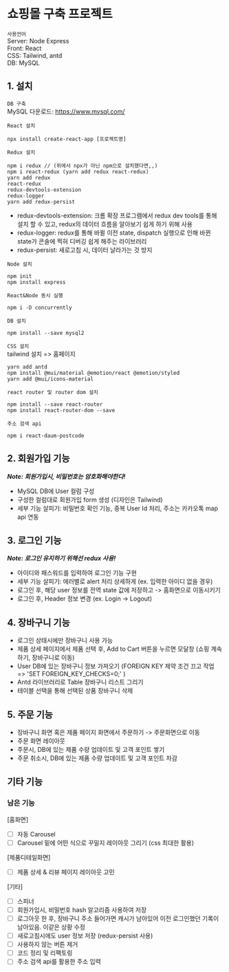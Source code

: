 # 쇼핑몰 구축 프로젝트

`사용언어` <br>
Server: Node Express <br>
Front: React <br>
CSS: Tailwind, antd <br>
DB: MySQL <br>

## 1. 설치

`DB 구축`
<br> MySQL 다운로드: https://www.mysql.com/ 

`React 설치`
```
npx install create-react-app [프로젝트명]
```

`Redux 설치`
```
npm i redux // (위에서 npx가 아닌 npm으로 설치했다면,,)
npm i react-redux (yarn add redux react-redux)
yarn add redux 
react-redux 
redux-devtools-extension 
redux-logger 
yarn add redux-persist
```
* redux-devtools-extension: 크롬 확장 프로그램에서 redux dev tools를 통해 설치 할 수 있고, redux의 데이터 흐름을 알아보기 쉽게 하기 위해 사용
* redux-logger: redux를 통해 바뀔 이전 state, dispatch 실행으로 인해 바뀐 state가 콘솔에 찍혀 디버깅 쉽게 해주는 라이브러리
* redux-persist: 새로고침 시, 데이터 날라가는 것 방지

`Node 설치`
```
npm init
npm install express
```

`React&Node 동시 실행`
```
npm i -D concurrently
```

`DB 설치`
```
npm install --save mysql2
```

`CSS 설치`
<br> tailwind 설치 => 홈페이지
```
yarn add antd
npm install @mui/material @emotion/react @emotion/styled
yarn add @mui/icons-material
```

`react router 및 router dom 설치`
```
npm install --save react-router
npm install react-router-dom --save
```

`주소 검색 api`
```
npm i react-daum-postcode
```

## 2. 회원가입 기능 
**_Note: 회원가입시, 비밀번호는 암호화해야한다!_**
- MySQL DB에 User 컬럼 구성
- 구성한 컬럼대로 회원가입 form 생성 (디자인은 Tailwind)
- 세부 기능 살피기: 비밀번호 확인 기능, 중복 User Id 처리, 주소는 카카오톡 map api 연동

## 3. 로그인 기능
**_Note: 로그인 유지하기 위해선 redux 사용!_**
- 아이디와 패스워드를 입력하여 로그인 기능 구현
- 세부 기능 살피기: 에러별로 alert 처리 상세하게 (ex. 입력한 아이디 없을 경우)
- 로그인 후, 해당 user 정보를 전역 state 값에 저장하고 -> 홈화면으로 이동시키기
- 로그인 후, Header 정보 변경 (ex. Login -> Logout)

## 4. 장바구니 기능
- 로그인 상태시에만 장바구니 사용 가능
- 제품 상세 페이지에서 제품 선택 후, Add to Cart 버튼을 누르면 모달창 (쇼핑 계속하기, 장바구니로 이동)
- User DB에 있는 장바구니 정보 가져오기 (FOREIGN KEY 제약 조건 끄고 작업 => 'SET FOREIGN_KEY_CHECKS=0;' )
- Antd 라이브러리로 Table 장바구니 리스트 그리기
- 테이블 선택을 통해 선택된 상품 장바구니 삭제

## 5. 주문 기능
- 장바구니 화면 혹은 제품 페이지 화면에서 주문하기 -> 주문화면으로 이동
- 주문 화면 레이아웃
- 주문시, DB에 있는 제품 수량 업데이트 및 고객 포인트 쌓기
- 주문 취소시, DB에 있는 제품 수량 업데이트 및 고객 포인트 차감

## 기타 기능

### 남은 기능
[홈화면]
- [ ] 자동 Carousel
- [ ] Carousel 밑에 어떤 식으로 꾸밀지 레이아웃 그리기 (css 최대한 활용)

[제품디테일화면]
- [ ] 제품 상세 & 리뷰 페이지 레이아웃 고민

[기타]
- [ ] 스피너
- [ ] 회원가입시, 비밀번호 hash 알고리즘 사용하여 저장
- [ ] 로그아웃 한 후, 장바구니 주소 들어가면 캐시가 남아있어 이전 로그인했던 기록이 남아있음. 이같은 상황 수정
- [ ] 새로고침시에도 user 정보 저장 (redux-persist 사용)
- [ ] 사용하지 않는 버튼 제거
- [ ] 코드 정리 및 리팩토링
- [ ] 주소 검색 api를 활용한 주소 입력
